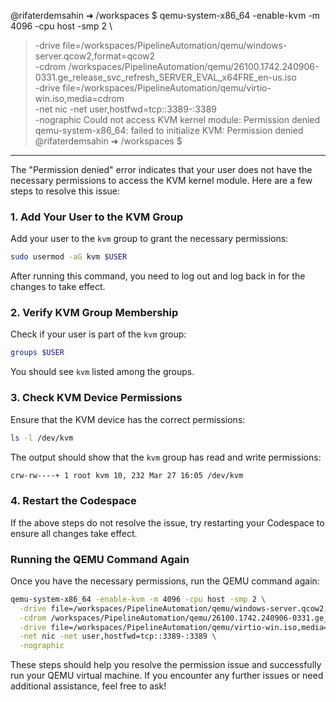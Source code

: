 @rifaterdemsahin ➜ /workspaces $ qemu-system-x86_64 -enable-kvm -m 4096 -cpu host -smp 2 \
>   -drive file=/workspaces/PipelineAutomation/qemu/windows-server.qcow2,format=qcow2 \
>   -cdrom /workspaces/PipelineAutomation/qemu/26100.1742.240906-0331.ge_release_svc_refresh_SERVER_EVAL_x64FRE_en-us.iso \
>   -drive file=/workspaces/PipelineAutomation/qemu/virtio-win.iso,media=cdrom \
>   -net nic -net user,hostfwd=tcp::3389-:3389 \
>   -nographic
Could not access KVM kernel module: Permission denied
qemu-system-x86_64: failed to initialize KVM: Permission denied
@rifaterdemsahin ➜ /workspaces $ 

---

The "Permission denied" error indicates that your user does not have the necessary permissions to access the KVM kernel module. Here are a few steps to resolve this issue:

### **1. Add Your User to the KVM Group**
Add your user to the `kvm` group to grant the necessary permissions:
```sh
sudo usermod -aG kvm $USER
```
After running this command, you need to log out and log back in for the changes to take effect.

### **2. Verify KVM Group Membership**
Check if your user is part of the `kvm` group:
```sh
groups $USER
```
You should see `kvm` listed among the groups.

### **3. Check KVM Device Permissions**
Ensure that the KVM device has the correct permissions:
```sh
ls -l /dev/kvm
```
The output should show that the `kvm` group has read and write permissions:
```sh
crw-rw----+ 1 root kvm 10, 232 Mar 27 16:05 /dev/kvm
```

### **4. Restart the Codespace**
If the above steps do not resolve the issue, try restarting your Codespace to ensure all changes take effect.

### **Running the QEMU Command Again**
Once you have the necessary permissions, run the QEMU command again:
```sh
qemu-system-x86_64 -enable-kvm -m 4096 -cpu host -smp 2 \
  -drive file=/workspaces/PipelineAutomation/qemu/windows-server.qcow2,format=qcow2 \
  -cdrom /workspaces/PipelineAutomation/qemu/26100.1742.240906-0331.ge_release_svc_refresh_SERVER_EVAL_x64FRE_en-us.iso \
  -drive file=/workspaces/PipelineAutomation/qemu/virtio-win.iso,media=cdrom \
  -net nic -net user,hostfwd=tcp::3389-:3389 \
  -nographic
```

These steps should help you resolve the permission issue and successfully run your QEMU virtual machine. If you encounter any further issues or need additional assistance, feel free to ask!